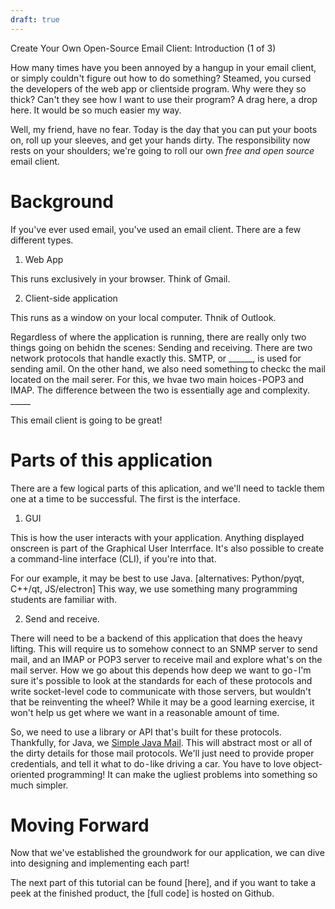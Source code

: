 ```yaml
---
draft: true
---
```


Create Your Own Open-Source Email Client: Introduction (1 of 3)

How many times have you been annoyed by a hangup in your email client, or simply couldn't figure out how to do something? Steamed, you cursed the developers of the web app or clientside program. Why were they so thick? Can't they see how I want to use their program? A drag here, a drop here. It would be so much easier my way.

Well, my friend, have no fear. Today is the day that you can put your boots on, roll up your sleeves, and get your hands dirty. The responsibility now rests on your shoulders; we're going to roll our own *free and open source* email client.

# Background

If you've ever used email, you've used an email client. There are a few different types.

1. Web App

This runs exclusively in your browser. Think of Gmail.

2. Client-side application

This runs as a window on your local computer. Thnik of Outlook.

Regardless of where the application is running, there are really only two things going on behidn the scenes: Sending and receiving. There are two network protocols that handle exactly this. SMTP, or ______, is used for sending amil. On the other hand, we also need something to checkc the mail located on the mail serer. For this, we hvae two main hoices - POP3 and IMAP. The difference between the two is essentially age and complexity. _____

This email client is going to be great!

# Parts of this application

There are a few logical parts of this aplication, and we'll need to tackle them one at a time to be successful. The first is the interface.

1. GUI

This is how the user interacts with your application. Anything displayed onscreen is part of the Graphical User Interrface. It's also possible to create a command-line interface (CLI), if you're into that.

For our example, it may be best to use Java. [alternatives: Python/pyqt, C++/qt, JS/electron] This way, we use something many programming students are familiar with.

2. Send and receive.

There will need to be a backend of this application that does the heavy lifting. This will require us to somehow connect to an SNMP server to send mail, and an IMAP or POP3 server to receive mail and explore what's on the mail server. How we go about this depends how deep we want to go - I'm sure it's possible to look at the standards for each of these protocols and write socket-level code to communicate with those servers, but wouldn't that be reinventing the wheel? While it may be a good learning exercise, it won't help us get where we want in a reasonable amount of time.

So, we need to use a library or API that's built for these protocols. Thankfully, for Java, we [Simple Java Mail](https://www.simplejavamail.org/). This will abstract most or all of the dirty details for those mail protocols. We'll just need to provide proper credentials, and tell it what to do - like driving a car. You have to love object-oriented programming! It can make the ugliest problems into something so much simpler.

# Moving Forward

Now that we've established the groundwork for our application, we can dive into designing and implementing each part!

The next part of this tutorial can be found [here], and if you want to take a peek at the finished product, the [full code] is hosted on Github.
